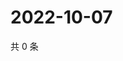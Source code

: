 # 2022-10-07

共 0 条

<!-- BEGIN WEIBO -->
<!-- 最后更新时间 Fri Oct 07 2022 12:39:18 GMT+0800 (China Standard Time) -->

<!-- END WEIBO -->
